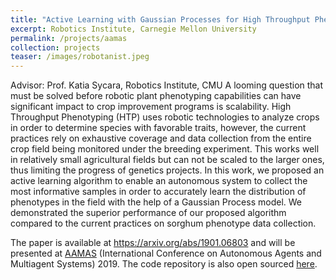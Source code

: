 ```yaml
---
title: "Active Learning with Gaussian Processes for High Throughput Phenotyping"
excerpt: Robotics Institute, Carnegie Mellon University
permalink: /projects/aamas
collection: projects
teaser: /images/robotanist.jpeg
---
```


Advisor: Prof. Katia Sycara, Robotics Institute, CMU
A looming question that must be solved before robotic plant phenotyping capabilities can have significant impact to crop improvement programs is scalability. High Throughput Phenotyping (HTP) uses robotic technologies to analyze crops in order to determine species with favorable traits,  however, the current practices rely on exhaustive coverage and data collection from the entire crop field being monitored under the breeding experiment. This works well in relatively small agricultural fields but can not be scaled to the larger ones, thus limiting the progress of genetics projects. In this work, we proposed an active learning algorithm to enable an autonomous system to collect the most informative samples in order to accurately learn the distribution of phenotypes in the field with the help of a Gaussian Process model. We demonstrated the superior performance of our proposed algorithm compared to the current practices on sorghum phenotype data collection.

The paper is available at <a href="https://arxiv.org/abs/1901.06803"> https://arxiv.org/abs/1901.06803 </a> and will be presented at <a href="http://aamas2019.encs.concordia.ca/">AAMAS</a> (International Conference on Autonomous Agents and Multiagent Systems) 2019. The code repository is also open sourced <a href="https://github.com/sumitsk/algp.git">here</a>. 
